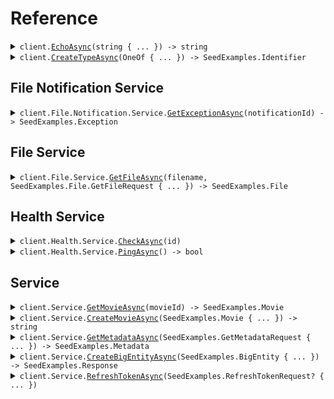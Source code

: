 # Reference
<details><summary><code>client.<a href="/src/SeedExamples/SeedExamplesClient.cs">EchoAsync</a>(string { ... }) -> string</code></summary>
<dl>
<dd>

#### 🔌 Usage

<dl>
<dd>

<dl>
<dd>

```csharp
await client.EchoAsync("Hello world!\\n\\nwith\\n\\tnewlines");
```
</dd>
</dl>
</dd>
</dl>

#### ⚙️ Parameters

<dl>
<dd>

<dl>
<dd>

**request:** `string` 
    
</dd>
</dl>
</dd>
</dl>


</dd>
</dl>
</details>

<details><summary><code>client.<a href="/src/SeedExamples/SeedExamplesClient.cs">CreateTypeAsync</a>(OneOf<SeedExamples.BasicType, SeedExamples.ComplexType> { ... }) -> SeedExamples.Identifier</code></summary>
<dl>
<dd>

#### 🔌 Usage

<dl>
<dd>

<dl>
<dd>

```csharp
await client.CreateTypeAsync(SeedExamples.BasicType.Primitive);
```
</dd>
</dl>
</dd>
</dl>

#### ⚙️ Parameters

<dl>
<dd>

<dl>
<dd>

**request:** `OneOf<SeedExamples.BasicType, SeedExamples.ComplexType>` 
    
</dd>
</dl>
</dd>
</dl>


</dd>
</dl>
</details>

## File Notification Service
<details><summary><code>client.File.Notification.Service.<a href="/src/SeedExamples/File/Notification/Service/ServiceClient.cs">GetExceptionAsync</a>(notificationId) -> SeedExamples.Exception</code></summary>
<dl>
<dd>

#### 🔌 Usage

<dl>
<dd>

<dl>
<dd>

```csharp
await client.File.Notification.Service.GetExceptionAsync("notification-hsy129x");
```
</dd>
</dl>
</dd>
</dl>

#### ⚙️ Parameters

<dl>
<dd>

<dl>
<dd>

**notificationId:** `string` 
    
</dd>
</dl>
</dd>
</dl>


</dd>
</dl>
</details>

## File Service
<details><summary><code>client.File.Service.<a href="/src/SeedExamples/File/Service/ServiceClient.cs">GetFileAsync</a>(filename, SeedExamples.File.GetFileRequest { ... }) -> SeedExamples.File</code></summary>
<dl>
<dd>

#### 📝 Description

<dl>
<dd>

<dl>
<dd>

This endpoint returns a file by its name.
</dd>
</dl>
</dd>
</dl>

#### 🔌 Usage

<dl>
<dd>

<dl>
<dd>

```csharp
await client.File.Service.GetFileAsync(
    "file.txt",
    new SeedExamples.File.GetFileRequest { XFileApiVersion = "0.0.2" }
);
```
</dd>
</dl>
</dd>
</dl>

#### ⚙️ Parameters

<dl>
<dd>

<dl>
<dd>

**filename:** `string` — This is a filename
    
</dd>
</dl>

<dl>
<dd>

**request:** `SeedExamples.File.GetFileRequest` 
    
</dd>
</dl>
</dd>
</dl>


</dd>
</dl>
</details>

## Health Service
<details><summary><code>client.Health.Service.<a href="/src/SeedExamples/Health/Service/ServiceClient.cs">CheckAsync</a>(id)</code></summary>
<dl>
<dd>

#### 📝 Description

<dl>
<dd>

<dl>
<dd>

This endpoint checks the health of a resource.
</dd>
</dl>
</dd>
</dl>

#### 🔌 Usage

<dl>
<dd>

<dl>
<dd>

```csharp
await client.Health.Service.CheckAsync("id-2sdx82h");
```
</dd>
</dl>
</dd>
</dl>

#### ⚙️ Parameters

<dl>
<dd>

<dl>
<dd>

**id:** `string` — The id to check
    
</dd>
</dl>
</dd>
</dl>


</dd>
</dl>
</details>

<details><summary><code>client.Health.Service.<a href="/src/SeedExamples/Health/Service/ServiceClient.cs">PingAsync</a>() -> bool</code></summary>
<dl>
<dd>

#### 📝 Description

<dl>
<dd>

<dl>
<dd>

This endpoint checks the health of the service.
</dd>
</dl>
</dd>
</dl>

#### 🔌 Usage

<dl>
<dd>

<dl>
<dd>

```csharp
await client.Health.Service.PingAsync();
```
</dd>
</dl>
</dd>
</dl>


</dd>
</dl>
</details>

## Service
<details><summary><code>client.Service.<a href="/src/SeedExamples/Service/ServiceClient.cs">GetMovieAsync</a>(movieId) -> SeedExamples.Movie</code></summary>
<dl>
<dd>

#### 🔌 Usage

<dl>
<dd>

<dl>
<dd>

```csharp
await client.Service.GetMovieAsync("movie-c06a4ad7");
```
</dd>
</dl>
</dd>
</dl>

#### ⚙️ Parameters

<dl>
<dd>

<dl>
<dd>

**movieId:** `string` 
    
</dd>
</dl>
</dd>
</dl>


</dd>
</dl>
</details>

<details><summary><code>client.Service.<a href="/src/SeedExamples/Service/ServiceClient.cs">CreateMovieAsync</a>(SeedExamples.Movie { ... }) -> string</code></summary>
<dl>
<dd>

#### 🔌 Usage

<dl>
<dd>

<dl>
<dd>

```csharp
await client.Service.CreateMovieAsync(
    new SeedExamples.Movie
    {
        Id = "movie-c06a4ad7",
        Prequel = "movie-cv9b914f",
        Title = "The Boy and the Heron",
        From = "Hayao Miyazaki",
        Rating = 8,
        Type = "movie",
        Tag = "tag-wf9as23d",
        Metadata = new Dictionary<string, object>()
        {
            {
                "actors",
                new List<object?>() { "Christian Bale", "Florence Pugh", "Willem Dafoe" }
            },
            { "releaseDate", "2023-12-08" },
            {
                "ratings",
                new Dictionary<object, object?>() { { "imdb", 7.6 }, { "rottenTomatoes", 97 } }
            },
        },
        Revenue = 1000000,
    }
);
```
</dd>
</dl>
</dd>
</dl>

#### ⚙️ Parameters

<dl>
<dd>

<dl>
<dd>

**request:** `SeedExamples.Movie` 
    
</dd>
</dl>
</dd>
</dl>


</dd>
</dl>
</details>

<details><summary><code>client.Service.<a href="/src/SeedExamples/Service/ServiceClient.cs">GetMetadataAsync</a>(SeedExamples.GetMetadataRequest { ... }) -> SeedExamples.Metadata</code></summary>
<dl>
<dd>

#### 🔌 Usage

<dl>
<dd>

<dl>
<dd>

```csharp
await client.Service.GetMetadataAsync(
    new SeedExamples.GetMetadataRequest
    {
        Shallow = false,
        Tag = ["development"],
        XApiVersion = "0.0.1",
    }
);
```
</dd>
</dl>
</dd>
</dl>

#### ⚙️ Parameters

<dl>
<dd>

<dl>
<dd>

**request:** `SeedExamples.GetMetadataRequest` 
    
</dd>
</dl>
</dd>
</dl>


</dd>
</dl>
</details>

<details><summary><code>client.Service.<a href="/src/SeedExamples/Service/ServiceClient.cs">CreateBigEntityAsync</a>(SeedExamples.BigEntity { ... }) -> SeedExamples.Response</code></summary>
<dl>
<dd>

#### 🔌 Usage

<dl>
<dd>

<dl>
<dd>

```csharp
await client.Service.CreateBigEntityAsync(
    new SeedExamples.BigEntity
    {
        CastMember = new SeedExamples.Actor { Name = "name", Id = "id" },
        ExtendedMovie = new SeedExamples.ExtendedMovie
        {
            Cast = new List<string>() { "cast", "cast" },
            Id = "id",
            Prequel = "prequel",
            Title = "title",
            From = "from",
            Rating = 1.1,
            Type = "movie",
            Tag = "tag",
            Book = "book",
            Metadata = new Dictionary<string, object>()
            {
                {
                    "metadata",
                    new Dictionary<object, object?>() { { "key", "value" } }
                },
            },
            Revenue = 1000000,
        },
        Entity = new SeedExamples.Entity { Type = SeedExamples.BasicType.Primitive, Name = "name" },
        Metadata = new SeedExamples.Metadata(new SeedExamples.Metadata.Html("metadata")),
        CommonMetadata = new SeedExamples.Commons.Metadata
        {
            Id = "id",
            Data = new Dictionary<string, string>() { { "data", "data" } },
            JsonString = "jsonString",
        },
        EventInfo = new SeedExamples.Commons.EventInfo(
            new SeedExamples.Commons.EventInfo.Metadata(
                new SeedExamples.Commons.Metadata
                {
                    Id = "id",
                    Data = new Dictionary<string, string>() { { "data", "data" } },
                    JsonString = "jsonString",
                }
            )
        ),
        Data = new SeedExamples.Commons.Data(new SeedExamples.Commons.Data.String("data")),
        Migration = new SeedExamples.Migration
        {
            Name = "name",
            Status = SeedExamples.MigrationStatus.Running,
        },
        Exception = new SeedExamples.Exception(
            new SeedExamples.Exception.Generic(
                new SeedExamples.ExceptionInfo
                {
                    ExceptionType = "exceptionType",
                    ExceptionMessage = "exceptionMessage",
                    ExceptionStacktrace = "exceptionStacktrace",
                }
            )
        ),
        Test = new SeedExamples.Test(new SeedExamples.Test.And(true)),
        Node = new SeedExamples.Node
        {
            Name = "name",
            Nodes = new List<SeedExamples.Node>()
            {
                new SeedExamples.Node
                {
                    Name = "name",
                    Nodes = new List<SeedExamples.Node>()
                    {
                        new SeedExamples.Node
                        {
                            Name = "name",
                            Nodes = new List<SeedExamples.Node>() { },
                            Trees = new List<SeedExamples.Tree>() { },
                        },
                        new SeedExamples.Node
                        {
                            Name = "name",
                            Nodes = new List<SeedExamples.Node>() { },
                            Trees = new List<SeedExamples.Tree>() { },
                        },
                    },
                    Trees = new List<SeedExamples.Tree>()
                    {
                        new SeedExamples.Tree { Nodes = new List<SeedExamples.Node>() { } },
                        new SeedExamples.Tree { Nodes = new List<SeedExamples.Node>() { } },
                    },
                },
                new SeedExamples.Node
                {
                    Name = "name",
                    Nodes = new List<SeedExamples.Node>()
                    {
                        new SeedExamples.Node
                        {
                            Name = "name",
                            Nodes = new List<SeedExamples.Node>() { },
                            Trees = new List<SeedExamples.Tree>() { },
                        },
                        new SeedExamples.Node
                        {
                            Name = "name",
                            Nodes = new List<SeedExamples.Node>() { },
                            Trees = new List<SeedExamples.Tree>() { },
                        },
                    },
                    Trees = new List<SeedExamples.Tree>()
                    {
                        new SeedExamples.Tree { Nodes = new List<SeedExamples.Node>() { } },
                        new SeedExamples.Tree { Nodes = new List<SeedExamples.Node>() { } },
                    },
                },
            },
            Trees = new List<SeedExamples.Tree>()
            {
                new SeedExamples.Tree
                {
                    Nodes = new List<SeedExamples.Node>()
                    {
                        new SeedExamples.Node
                        {
                            Name = "name",
                            Nodes = new List<SeedExamples.Node>() { },
                            Trees = new List<SeedExamples.Tree>() { },
                        },
                        new SeedExamples.Node
                        {
                            Name = "name",
                            Nodes = new List<SeedExamples.Node>() { },
                            Trees = new List<SeedExamples.Tree>() { },
                        },
                    },
                },
                new SeedExamples.Tree
                {
                    Nodes = new List<SeedExamples.Node>()
                    {
                        new SeedExamples.Node
                        {
                            Name = "name",
                            Nodes = new List<SeedExamples.Node>() { },
                            Trees = new List<SeedExamples.Tree>() { },
                        },
                        new SeedExamples.Node
                        {
                            Name = "name",
                            Nodes = new List<SeedExamples.Node>() { },
                            Trees = new List<SeedExamples.Tree>() { },
                        },
                    },
                },
            },
        },
        Directory = new SeedExamples.Directory
        {
            Name = "name",
            Files = new List<SeedExamples.File>()
            {
                new SeedExamples.File { Name = "name", Contents = "contents" },
                new SeedExamples.File { Name = "name", Contents = "contents" },
            },
            Directories = new List<SeedExamples.Directory>()
            {
                new SeedExamples.Directory
                {
                    Name = "name",
                    Files = new List<SeedExamples.File>()
                    {
                        new SeedExamples.File { Name = "name", Contents = "contents" },
                        new SeedExamples.File { Name = "name", Contents = "contents" },
                    },
                    Directories = new List<SeedExamples.Directory>()
                    {
                        new SeedExamples.Directory
                        {
                            Name = "name",
                            Files = new List<SeedExamples.File>() { },
                            Directories = new List<SeedExamples.Directory>() { },
                        },
                        new SeedExamples.Directory
                        {
                            Name = "name",
                            Files = new List<SeedExamples.File>() { },
                            Directories = new List<SeedExamples.Directory>() { },
                        },
                    },
                },
                new SeedExamples.Directory
                {
                    Name = "name",
                    Files = new List<SeedExamples.File>()
                    {
                        new SeedExamples.File { Name = "name", Contents = "contents" },
                        new SeedExamples.File { Name = "name", Contents = "contents" },
                    },
                    Directories = new List<SeedExamples.Directory>()
                    {
                        new SeedExamples.Directory
                        {
                            Name = "name",
                            Files = new List<SeedExamples.File>() { },
                            Directories = new List<SeedExamples.Directory>() { },
                        },
                        new SeedExamples.Directory
                        {
                            Name = "name",
                            Files = new List<SeedExamples.File>() { },
                            Directories = new List<SeedExamples.Directory>() { },
                        },
                    },
                },
            },
        },
        Moment = new SeedExamples.Moment
        {
            Id = "d5e9c84f-c2b2-4bf4-b4b0-7ffd7a9ffc32",
            Date = new DateOnly(2023, 1, 15),
            Datetime = new DateTime(2024, 01, 15, 09, 30, 00, 000),
        },
    }
);
```
</dd>
</dl>
</dd>
</dl>

#### ⚙️ Parameters

<dl>
<dd>

<dl>
<dd>

**request:** `SeedExamples.BigEntity` 
    
</dd>
</dl>
</dd>
</dl>


</dd>
</dl>
</details>

<details><summary><code>client.Service.<a href="/src/SeedExamples/Service/ServiceClient.cs">RefreshTokenAsync</a>(SeedExamples.RefreshTokenRequest? { ... })</code></summary>
<dl>
<dd>

#### 🔌 Usage

<dl>
<dd>

<dl>
<dd>

```csharp
await client.Service.RefreshTokenAsync(null);
```
</dd>
</dl>
</dd>
</dl>

#### ⚙️ Parameters

<dl>
<dd>

<dl>
<dd>

**request:** `SeedExamples.RefreshTokenRequest?` 
    
</dd>
</dl>
</dd>
</dl>


</dd>
</dl>
</details>

